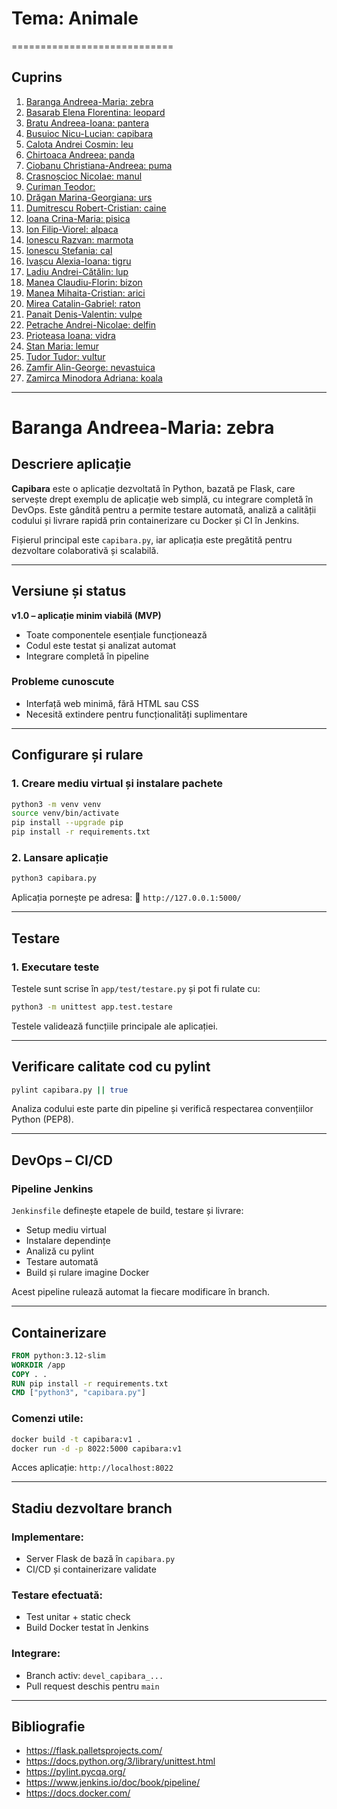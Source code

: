# Tema: Animale
============================

## Cuprins
1. [Baranga Andreea-Maria: zebra](#zebra)
2. [Basarab Elena Florentina: leopard](#leopard)
3. [Bratu Andreea-Ioana: pantera](#pantera)
4. [Busuioc Nicu-Lucian: capibara](#capibara)
5. [Calota Andrei Cosmin: leu](#leu)
6. [Chirtoaca Andreea: panda](#panda)
7. [Ciobanu Christiana-Andreea: puma](#puma)
8. [Crasnoșcioc Nicolae: manul](#manul)
9. [Curiman Teodor: ](#containerizare)
10. [Drăgan Marina-Georgiana: urs](#uss)
11. [Dumitrescu Robert-Cristian: caine](#caine)
12. [Ioana Crina-Maria: pisica](#pisica)
13. [Ion Filip-Viorel: alpaca](#alpaca)
14. [Ionescu Razvan: marmota](#marmota)
15. [Ionescu Ștefania: cal](#cal)
16. [Ivașcu Alexia-Ioana: tigru](#tigru)
17. [Ladiu Andrei-Cătălin: lup](#lup)
18. [Manea Claudiu-Florin: bizon](#bizon)
19. [Manea Mihaita-Cristian: arici](#arici)
20. [Mirea Catalin-Gabriel: raton](#raton)
21. [Panait Denis-Valentin: vulpe](#vulpe)
22. [Petrache Andrei-Nicolae: delfin](#delfin)
23. [Prioteasa Ioana: vidra](#vidra)
24. [Stan Maria: lemur](#lemur)
25. [Tudor Tudor: vultur](#vultur)
26. [Zamfir Alin-George: nevastuica](#nevastuica)
27. [Zamirca Minodora Adriana: koala](#koala)

---

# Baranga Andreea-Maria: zebra

## Descriere aplicație

**Capibara** este o aplicație dezvoltată în Python, bazată pe Flask, care servește drept exemplu de aplicație web simplă, cu integrare completă în DevOps. Este gândită pentru a permite testare automată, analiză a calității codului și livrare rapidă prin containerizare cu Docker și CI în Jenkins.

Fișierul principal este `capibara.py`, iar aplicația este pregătită pentru dezvoltare colaborativă și scalabilă.

---

## Versiune și status
**v1.0 – aplicație minim viabilă (MVP)**
- Toate componentele esențiale funcționează
- Codul este testat și analizat automat
- Integrare completă în pipeline

### Probleme cunoscute
- Interfață web minimă, fără HTML sau CSS
- Necesită extindere pentru funcționalități suplimentare

---

## Configurare și rulare

### 1. Creare mediu virtual și instalare pachete

```bash
python3 -m venv venv
source venv/bin/activate
pip install --upgrade pip
pip install -r requirements.txt
```

### 2. Lansare aplicație

```bash
python3 capibara.py
```

Aplicația pornește pe adresa:
📍 `http://127.0.0.1:5000/`

---

## Testare

### 1. Executare teste

Testele sunt scrise în `app/test/testare.py` și pot fi rulate cu:

```bash
python3 -m unittest app.test.testare
```

Testele validează funcțiile principale ale aplicației.

---

## Verificare calitate cod cu pylint

```bash
pylint capibara.py || true
```

Analiza codului este parte din pipeline și verifică respectarea convențiilor Python (PEP8).

---

## DevOps – CI/CD

### Pipeline Jenkins

`Jenkinsfile` definește etapele de build, testare și livrare:

- Setup mediu virtual
- Instalare dependințe
- Analiză cu pylint
- Testare automată
- Build și rulare imagine Docker

Acest pipeline rulează automat la fiecare modificare în branch.

---

## Containerizare

```dockerfile
FROM python:3.12-slim
WORKDIR /app
COPY . .
RUN pip install -r requirements.txt
CMD ["python3", "capibara.py"]
```

### Comenzi utile:

```bash
docker build -t capibara:v1 .
docker run -d -p 8022:5000 capibara:v1
```

Acces aplicație: `http://localhost:8022`

---

## Stadiu dezvoltare branch

### Implementare:
- Server Flask de bază în `capibara.py`
- CI/CD și containerizare validate

### Testare efectuată:
- Test unitar + static check
- Build Docker testat în Jenkins

### Integrare:
- Branch activ: `devel_capibara_...`
- Pull request deschis pentru `main`

---

## Bibliografie

- https://flask.palletsprojects.com/
- https://docs.python.org/3/library/unittest.html
- https://pylint.pycqa.org/
- https://www.jenkins.io/doc/book/pipeline/
- https://docs.docker.com/
